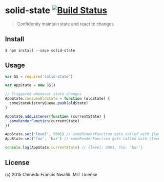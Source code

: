 solid-state [![Build Status](https://travis-ci.org/chinedufn/solid-state.svg?branch=master)](https://travis-ci.org/chinedufn/solid-state)
===========

> Confidently maintain state and react to changes

## Install

```
$ npm install --save solid-state
```

## Usage

```js
var SS = require('solid-state')

var AppState = new SS()

// Triggered whenever state changes
AppState.consumeOldState = function (oldState) {
  someStateHistoryQueue.push(oldState)
}

AppState.addListener(function (currentState) {
  someRenderFunction(currentState)
})

AppState.set('level', 9001) // someRenderFunction gets called with {level: 9001}
AppState.set('foo', 'bar') // someRenderFunction gets called with {level: 9001, foo: 'bar'}

console.log(AppState.currentState) // {level: 9001, foo: 'bar'}
```

## License

(c) 2015 Chinedu Francis Nwafili. MIT License
